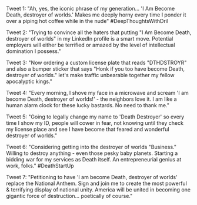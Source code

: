 Tweet 1:
"Ah, yes, the iconic phrase of my generation... 'I Am Become Death, destroyer of worlds.' Makes me deeply horny every time I ponder it over a piping hot coffee while in the nude" #DeepThoughtsWithDril

Tweet 2:
"Trying to convince all the haters that putting "I Am Become Death, destroyer of worlds" in my LinkedIn profile is a smart move. Potential employers will either be terrified or amazed by the level of intellectual domination I possess."

Tweet 3:
"Now ordering a custom license plate that reads "DTHDSTROYR" and also a bumper sticker that says "Honk if you too have become Death, destroyer of worlds." let's make traffic unbearable together my fellow apocalyptic kings."

Tweet 4:
"Every morning, I shove my face in a microwave and scream 'I am become Death, destroyer of worlds!' - the neighbors love it. I am like a human alarm clock for these lucky bastards. No need to thank me."

Tweet 5:
"Going to legally change my name to 'Death Destroyer' so every time I show my ID, people will cower in fear, not knowing until they check my license place and see I have become that feared and wonderful destroyer of worlds."

Tweet 6:
"Considering getting into the destroyer of worlds "Business." Willing to destroy anything - even those pesky baby planets. Starting a bidding war for my services as Death itself. An entrepreneurial genius at work, folks." #DeathStartUp

Tweet 7:
"Petitioning to have 'I am become Death, destroyer of worlds' replace the National Anthem. Sign and join me to create the most powerful & terrifying display of national unity. America will be united in becoming one gigantic force of destruction... poetically of course."